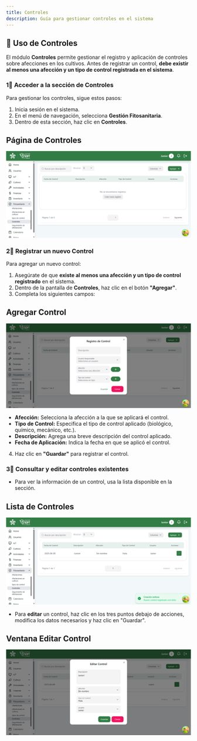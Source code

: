 ```yaml
---
title: Controles
description: Guía para gestionar controles en el sistema
---
```


## 🌱 Uso de Controles

El módulo **Controles** permite gestionar el registro y aplicación de controles sobre afecciones en los cultivos. Antes de registrar un control, **debe existir al menos una afección y un tipo de control registrada en el sistema**.

### 1⃣ **Acceder a la sección de Controles**
Para gestionar los controles, sigue estos pasos:
1. Inicia sesión en el sistema.
2. En el menú de navegación, selecciona **Gestión Fitosanitaria**.
3. Dentro de esta sección, haz clic en **Controles**.

## Página de Controles
![Captura de pantalla de controles](../../../../public/control%20pantalla%20principal.png)

### 2⃣ **Registrar un nuevo Control**
Para agregar un nuevo control:
1. Asegúrate de que **existe al menos una afección y un tipo de control registrado** en el sistema.
2. Dentro de la pantalla de **Controles**, haz clic en el botón **"Agregar"**.
3. Completa los siguientes campos:

## Agregar Control
![Captura de pantalla agregar controles](../../../../public/controlagregar.png)

   - **Afección:** Selecciona la afección a la que se aplicará el control.
   - **Tipo de Control:** Especifica el tipo de control aplicado (biológico, químico, mecánico, etc.).
   - **Descripción:** Agrega una breve descripción del control aplicado.
   - **Fecha de Aplicación:** Indica la fecha en que se aplicó el control.
4. Haz clic en **"Guardar"** para registrar el control.

### 3⃣ **Consultar y editar controles existentes**
- Para ver la información de un control, usa la lista disponible en la sección.

## Lista de Controles
![Captura de pantalla](../../../../public/listar%20control.png)

- Para **editar** un control, haz clic en los tres puntos debajo de acciones, modifica los datos necesarios y haz clic en "Guardar".

## Ventana Editar Control
![Captura de pantalla](../../../../public/editar%20control.png)


